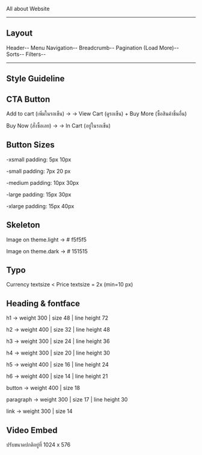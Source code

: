 All about Website

-----------------
Layout
-----------------
Header--
Menu Navigation--
Breadcrumb--
Pagination (Load More)--
Sorts--
Filters--

-----------------
Style Guideline
-----------------

CTA Button
-----------------
Add to cart (เพิ่มในรถเข็น) → <background activity> → View Cart (ดูรถเข็น) + Buy More (ซื้อสินค้าชิ้นอื่น)

Buy Now (สั่งซื้อเลย) → <open cart> → In Cart (อยู่ในรถเข็น)


Button Sizes
-----------------
-xsmall padding: 5px 10px

-small padding: 7px 20 px

-medium padding: 10px 30px

-large padding: 15px 30px

-xlarge padding: 15px 40px


Skeleton
-----------------
Image on theme.light → # f5f5f5

Image on theme.dark → # 151515


Typo
-----------------
Currency textsize < Price textsize = 2x (min=10 px)


Heading & fontface
-----------------
h1 → weight 300 | size 48 | line height 72

h2 → weight 400 | size 32 | line height 48

h3 → weight 300 | size 24 | line height 36

h4 → weight 300 | size 20 | line height 30

h5 → weight 400 | size 16 | line height 24

h6 → weight 400 | size 14 | line height 21

button → weight 400 | size 18

paragraph → weight 300 | size 17 | line height 30

link → weight 300 | size 14


Video Embed
-----------------
ปรับขนาดปกติอยู่ที่ 1024 x 576
